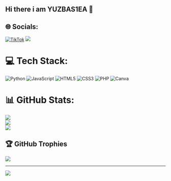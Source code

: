 ## Hi there i am YUZBAS1EA 👋

## 🌐 Socials:
[![TikTok](https://img.shields.io/badge/TikTok-%23000000.svg?logo=TikTok&logoColor=white)](https://tiktok.com/@yuzbas1ea) 
<a href="https://t.me/yuzbas1eacoder"><img src="https://img.shields.io/badge/Telegram-Contact%20Telegram%20Profile-blue.svg?logo=telegram"></a>
</p><p align="left"> 

# 💻 Tech Stack:
![Python](https://img.shields.io/badge/python-3670A0?style=for-the-badge&logo=python&logoColor=ffdd54) ![JavaScript](https://img.shields.io/badge/javascript-%23323330.svg?style=for-the-badge&logo=javascript&logoColor=%23F7DF1E) ![HTML5](https://img.shields.io/badge/html5-%23E34F26.svg?style=for-the-badge&logo=html5&logoColor=white) ![CSS3](https://img.shields.io/badge/css3-%231572B6.svg?style=for-the-badge&logo=css3&logoColor=white) ![PHP](https://img.shields.io/badge/php-%23777BB4.svg?style=for-the-badge&logo=php&logoColor=white) ![Canva](https://img.shields.io/badge/Canva-%2300C4CC.svg?style=for-the-badge&logo=Canva&logoColor=white)
# 📊 GitHub Stats:
![](https://github-readme-stats.vercel.app/api?username=yuzbas1ea&theme=radical&hide_border=false&include_all_commits=false&count_private=false)<br/>
![](https://github-readme-streak-stats.herokuapp.com/?user=yuzbas1ea&theme=radical&hide_border=false)<br/>
![](https://github-readme-stats.vercel.app/api/top-langs/?username=yuzbas1ea&theme=radical&hide_border=false&include_all_commits=false&count_private=false&layout=compact)

## 🏆 GitHub Trophies
![](https://github-profile-trophy.vercel.app/?username=yuzbas1ea&theme=radical&no-frame=false&no-bg=true&margin-w=4)

---
[![](https://visitcount.itsvg.in/api?id=yuzbas1ea&icon=0&color=0)](https://visitcount.itsvg.in)

<!-- Proudly created with GPRM ( https://gprm.itsvg.in ) -->
